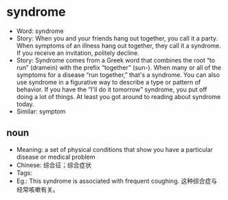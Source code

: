 # syndrome

- Word: syndrome
- Story: When you and your friends hang out together, you call it a party. When symptoms of an illness hang out together, they call it a syndrome. If you receive an invitation, politely decline.
- Story: Syndrome comes from a Greek word that combines the root “to run” (dramein) with the prefix “together” (sun-). When many or all of the symptoms for a disease “run together,” that's a syndrome. You can also use syndrome in a figurative way to describe a type or pattern of behavior. If you have the “I'll do it tomorrow” syndrome, you put off doing a lot of things. At least you got around to reading about syndrome today.
- Similar: symptom

## noun

- Meaning: a set of physical conditions that show you have a particular disease or medical problem
- Chinese: 综合征；综合症状
- Tags: 
- Eg.: This syndrome is associated with frequent coughing. 这种综合症与经常咳嗽有关。

